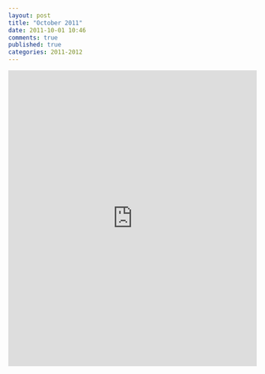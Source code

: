 ```yaml
---
layout: post
title: "October 2011"
date: 2011-10-01 10:46
comments: true
published: true
categories: 2011-2012
---
```


<iframe class="scribd_iframe_embed" src="http://www.scribd.com/embeds/97310730/content?start_page=1&view_mode=list&access_key=key-19hv6wz3dl3c9u0yj1oc" data-auto-height="true" data-aspect-ratio="0.772727272727273" scrolling="no" id="doc_68838" width="100%" height="600" frameborder="0"></iframe>
